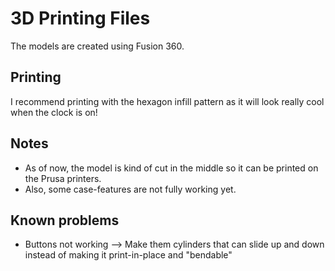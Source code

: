 # 3D Printing Files

The models are created using Fusion 360.

## Printing

I recommend printing with the hexagon infill pattern as it will look really cool when the clock is on!

## Notes
- As of now, the model is kind of cut in the middle so it can be printed on the Prusa printers.
- Also, some case-features are not fully working yet.

## Known problems
- Buttons not working --> Make them cylinders that can slide up and down instead of making it print-in-place and "bendable"
